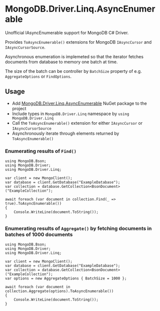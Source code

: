 # MongoDB.Driver.Linq.AsyncEnumerable

Unofficial IAsyncEnumerable support for MongoDB C# Driver.

Provides `ToAsyncEnumerable()` extensions for MongoDB `IAsyncCursor` and `IAsyncCursorSource`.

Asynchronous enumeration is implemeted so that the iterator fetches documents from database to memory one batch at time.

The size of the batch can be controller by `BatchSize` property of e.g. `AggregateOptions` or `FindOptions`.

## Usage

- Add [MongoDB.Driver.Linq.AsyncEnumerable](https://www.nuget.org/packages/MongoDB.Driver.Linq.AsyncEnumerable/) NuGet package to the project
- Include types in `MongoDB.Driver.Linq` namespace by `using MongoDB.Driver.Linq`
- Call the `ToAsyncEnumerable()` extension for either `IAsyncCursor` or `IAsyncCursorSource`
- Asynchronously iterate through elements returned by `ToAsyncEnumerable()`

### Enumerating results of `Find()`

```
using MongoDB.Bson;
using MongoDB.Driver;
using MongoDB.Driver.Linq;

var client = new MongoClient();
var database = client.GetDatabase("ExampleDatabase");
var collection = database.GetCollection<BsonDocument>("ExampleCollection");

await foreach (var document in collection.Find(_ => true).ToAsyncEnumerable())
{
    Console.WriteLine(document.ToString());
}
```

### Enumerating results of `Aggregate()` by fetching documents in batches of 1000 documents

```
using MongoDB.Bson;
using MongoDB.Driver;
using MongoDB.Driver.Linq;

var client = new MongoClient();
var database = client.GetDatabase("ExampleDatabase");
var collection = database.GetCollection<BsonDocument>("ExampleCollection");
var options = new AggregateOptions { BatchSize = 1000 };

await foreach (var document in collection.Aggregate(options).ToAsyncEnumerable())
{
    Console.WriteLine(document.ToString());
}
```

